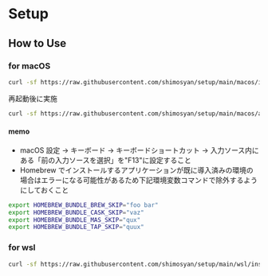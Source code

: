 # Setup

## How to Use

### for macOS

```bash
curl -sf https://raw.githubusercontent.com/shimosyan/setup/main/macos/install.sh | sh -s
```

再起動後に実施

```bash
curl -sf https://raw.githubusercontent.com/shimosyan/setup/main/macos/anyenv.sh | sh -s
```

#### memo

- macOS 設定 → キーボード → キーボードショートカット → 入力ソース内にある「前の入力ソースを選択」を"F13"に設定すること
- Homebrew でインストールするアプリケーションが既に導入済みの環境の場合はエラーになる可能性があるため下記環境変数コマンドで除外するようにしておくこと
```bash
export HOMEBREW_BUNDLE_BREW_SKIP="foo bar"
export HOMEBREW_BUNDLE_CASK_SKIP="vaz"
export HOMEBREW_BUNDLE_MAS_SKIP="qux"
export HOMEBREW_BUNDLE_TAP_SKIP="quux"
```

### for wsl

```bash
curl -sf https://raw.githubusercontent.com/shimosyan/setup/main/wsl/install.sh | sh -s
```
